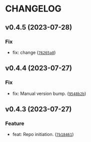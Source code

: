 # CHANGELOG



## v0.4.5 (2023-07-28)

### Fix

* fix: change ([`76265a8`](https://github.com/lukasz-lobocki/lobo_rig/commit/76265a8e5b8fc3bc913be8ad6dfd0ab215e04ca2))


## v0.4.4 (2023-07-27)

### Fix

* fix: Manual version bump. ([`9548b2b`](https://github.com/lukasz-lobocki/lobo_rig/commit/9548b2b00c468022e258db7066cf9aca458fb4f3))


## v0.4.3 (2023-07-27)

### Feature

* feat: Repo initiation. ([`7b18461`](https://github.com/lukasz-lobocki/lobo_rig/commit/7b18461afd5a41a69e54c8ba047db7da62e120b7))
